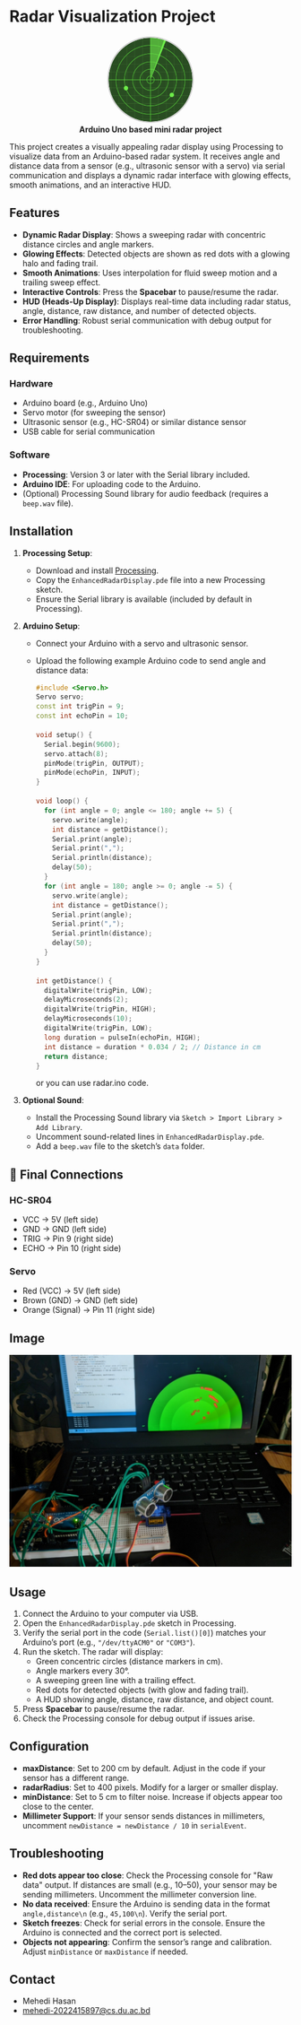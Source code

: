 # Radar Visualization Project

<p align="center">
  <img src="radar.png" alt="Website Logo" width="150" height="150" style="border-radius: 50%; border: 2px solid #ccc;" />
  <br>
  <strong>Arduino Uno based mini radar project</strong>
</p>

This project creates a visually appealing radar display using Processing to visualize data from an Arduino-based radar system. It receives angle and distance data from a sensor (e.g., ultrasonic sensor with a servo) via serial communication and displays a dynamic radar interface with glowing effects, smooth animations, and an interactive HUD.

## Features
- **Dynamic Radar Display**: Shows a sweeping radar with concentric distance circles and angle markers.
- **Glowing Effects**: Detected objects are shown as red dots with a glowing halo and fading trail.
- **Smooth Animations**: Uses interpolation for fluid sweep motion and a trailing sweep effect.
- **Interactive Controls**: Press the **Spacebar** to pause/resume the radar.
- **HUD (Heads-Up Display)**: Displays real-time data including radar status, angle, distance, raw distance, and number of detected objects.
- **Error Handling**: Robust serial communication with debug output for troubleshooting.

## Requirements
### Hardware
- Arduino board (e.g., Arduino Uno)
- Servo motor (for sweeping the sensor)
- Ultrasonic sensor (e.g., HC-SR04) or similar distance sensor
- USB cable for serial communication

### Software
- **Processing**: Version 3 or later with the Serial library included.
- **Arduino IDE**: For uploading code to the Arduino.
- (Optional) Processing Sound library for audio feedback (requires a `beep.wav` file).

## Installation
1. **Processing Setup**:
   - Download and install [Processing](https://processing.org/download).
   - Copy the `EnhancedRadarDisplay.pde` file into a new Processing sketch.
   - Ensure the Serial library is available (included by default in Processing).

2. **Arduino Setup**:
   - Connect your Arduino with a servo and ultrasonic sensor.
   - Upload the following example Arduino code to send angle and distance data:

     ```cpp
     #include <Servo.h>
     Servo servo;
     const int trigPin = 9;
     const int echoPin = 10;

     void setup() {
       Serial.begin(9600);
       servo.attach(8);
       pinMode(trigPin, OUTPUT);
       pinMode(echoPin, INPUT);
     }

     void loop() {
       for (int angle = 0; angle <= 180; angle += 5) {
         servo.write(angle);
         int distance = getDistance();
         Serial.print(angle);
         Serial.print(",");
         Serial.println(distance);
         delay(50);
       }
       for (int angle = 180; angle >= 0; angle -= 5) {
         servo.write(angle);
         int distance = getDistance();
         Serial.print(angle);
         Serial.print(",");
         Serial.println(distance);
         delay(50);
       }
     }

     int getDistance() {
       digitalWrite(trigPin, LOW);
       delayMicroseconds(2);
       digitalWrite(trigPin, HIGH);
       delayMicroseconds(10);
       digitalWrite(trigPin, LOW);
       long duration = pulseIn(echoPin, HIGH);
       int distance = duration * 0.034 / 2; // Distance in cm
       return distance;
     }
     ```
     or you can use radar.ino code.

3. **Optional Sound**:
   - Install the Processing Sound library via `Sketch > Import Library > Add Library`.
   - Uncomment sound-related lines in `EnhancedRadarDisplay.pde`.
   - Add a `beep.wav` file to the sketch’s `data` folder.

## 🔧 Final Connections

### HC-SR04
  - VCC → 5V (left side)
  - GND → GND (left side)
  - TRIG → Pin 9 (right side)
  - ECHO → Pin 10 (right side)
### Servo
  - Red (VCC) → 5V (left side)
  - Brown (GND) → GND (left side)
  - Orange (Signal) → Pin 11 (right side)

## Image
![image](radar.jpg)

## Usage
1. Connect the Arduino to your computer via USB.
2. Open the `EnhancedRadarDisplay.pde` sketch in Processing.
3. Verify the serial port in the code (`Serial.list()[0]`) matches your Arduino’s port (e.g., `"/dev/ttyACM0"` or `"COM3"`).
4. Run the sketch. The radar will display:
   - Green concentric circles (distance markers in cm).
   - Angle markers every 30°.
   - A sweeping green line with a trailing effect.
   - Red dots for detected objects (with glow and fading trail).
   - A HUD showing angle, distance, raw distance, and object count.
5. Press **Spacebar** to pause/resume the radar.
6. Check the Processing console for debug output if issues arise.

## Configuration
- **maxDistance**: Set to 200 cm by default. Adjust in the code if your sensor has a different range.
- **radarRadius**: Set to 400 pixels. Modify for a larger or smaller display.
- **minDistance**: Set to 5 cm to filter noise. Increase if objects appear too close to the center.
- **Millimeter Support**: If your sensor sends distances in millimeters, uncomment `newDistance = newDistance / 10` in `serialEvent`.

## Troubleshooting
- **Red dots appear too close**: Check the Processing console for "Raw data" output. If distances are small (e.g., 10–50), your sensor may be sending millimeters. Uncomment the millimeter conversion line.
- **No data received**: Ensure the Arduino is sending data in the format `angle,distance\n` (e.g., `45,100\n`). Verify the serial port.
- **Sketch freezes**: Check for serial errors in the console. Ensure the Arduino is connected and the correct port is selected.
- **Objects not appearing**: Confirm the sensor’s range and calibration. Adjust `minDistance` or `maxDistance` if needed.

## Contact
  - Mehedi Hasan
  - [mehedi-2022415897@cs.du.ac.bd](mailto:mehedi-2022415897@cs.du.ac.bd)
